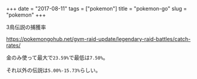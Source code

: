 +++
date = "2017-08-11"
tags = ["pokemon"]
title = "pokemon-go"
slug = "pokemon"
+++

3鳥伝説の捕獲率

https://pokemongohub.net/gym-raid-update/legendary-raid-battles/catch-rates/

金のみ使って最大で`23.59%`で最低は`7.50%`。	

それ以外の伝説は`5.00%-15.73%`らしい。
	  
